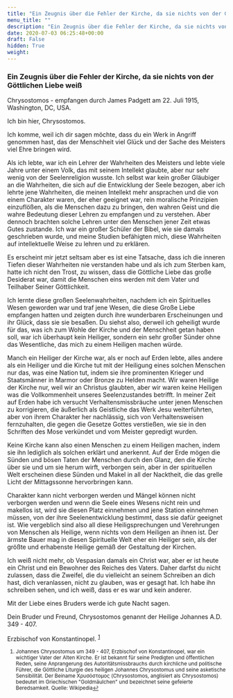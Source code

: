 ```yaml
---
title: "Ein Zeugnis über die Fehler der Kirche, da sie nichts von der Göttlichen Liebe weiß"
menu_title: ""
description: "Ein Zeugnis über die Fehler der Kirche, da sie nichts von der Göttlichen Liebe weiß"
date: 2020-07-03 06:25:48+00:00
draft: False
hidden: True
weight:
---
```

### Ein Zeugnis über die Fehler der Kirche, da sie nichts von der Göttlichen Liebe weiß

Chrysostomos - empfangen durch James Padgett am 22. Juli 1915, Washington, DC, USA.

Ich bin hier, Chrysostomos.

Ich komme, weil ich dir sagen möchte, dass du ein Werk in Angriff genommen hast, das der Menschheit viel Glück und der Sache des Meisters viel Ehre bringen wird.

Als ich lebte, war ich ein Lehrer der Wahrheiten des Meisters und lebte viele Jahre unter einem Volk, das mit seinem Intellekt glaubte, aber nur sehr wenig von der Seelenreligion wusste. Ich selbst war kein großer Gläubiger an die Wahrheiten, die sich auf die Entwicklung der Seele bezogen, aber ich lehrte jene Wahrheiten, die meinen Intellekt mehr ansprachen und die von einem Charakter waren, der eher geeignet war, rein moralische Prinzipien einzuflößen, als die Menschen dazu zu bringen, den wahren Geist und die wahre Bedeutung dieser Lehren zu empfangen und zu verstehen. Aber dennoch brachten solche Lehren unter den Menschen jener Zeit etwas Gutes zustande. Ich war ein großer Schüler der Bibel, wie sie damals geschrieben wurde, und meine Studien befähigten mich, diese Wahrheiten auf intellektuelle Weise zu lehren und zu erklären.

Es erscheint mir jetzt seltsam aber es ist eine Tatsache, dass ich die inneren Tiefen dieser Wahrheiten nie verstanden habe und als ich zum Sterben kam, hatte ich nicht den Trost, zu wissen, dass die Göttliche Liebe das große Desiderat war, damit die Menschen eins werden mit dem Vater und Teilhaber Seiner Göttlichkeit.

Ich lernte diese großen Seelenwahrheiten, nachdem ich ein Spirituelles Wesen geworden war und traf jene Wesen, die diese Große Liebe empfangen hatten und zeigten durch ihre wunderbaren Erscheinungen und ihr Glück, dass sie sie besaßen. Du siehst also, derweil ich geheiligt wurde für das, was ich zum Wohle der Kirche und der Menschheit getan haben soll, war ich überhaupt kein Heiliger, sondern ein sehr großer Sünder ohne das Wesentliche, das mich zu einem Heiligen machen würde.

Manch ein Heiliger der Kirche war, als er noch auf Erden lebte, alles andere als ein Heiliger und die Kirche tut mit der Heiligung eines solchen Menschen nur das, was eine Nation tut, indem sie ihre prominenten Krieger und Staatsmänner in Marmor oder Bronze zu Helden macht. Wir waren Heilige der Kirche nur, weil wir an Christus glaubten, aber wir waren keine Heiligen was die Vollkommenheit unseres Seelenzustandes betrifft. In meiner Zeit auf Erden habe ich versucht Verhaltensmissbräuche unter jenen Menschen zu korrigieren, die äußerlich als Geistliche das Werk Jesu weiterführten, aber von ihrem Charakter her nachlässig, sich von Verhaltensweisen fernzuhalten, die gegen die Gesetze Gottes verstießen, wie sie in den Schriften des Mose verkündet und vom Meister gepredigt wurden.

Keine Kirche kann also einen Menschen zu einem Heiligen machen, indem sie ihn lediglich als solchen erklärt und anerkennt. Auf der Erde mögen die Sünden und bösen Taten der Menschen durch den Glanz, den die Kirche über sie und um sie herum wirft, verborgen sein, aber in der spirituellen Welt erscheinen diese Sünden und Makel in all der Nacktheit, die das grelle Licht der Mittagssonne hervorbringen kann.

Charakter kann nicht verborgen werden und Mängel können nicht verborgen werden und wenn die Seele eines Wesens nicht rein und makellos ist, wird sie diesen Platz einnehmen und jene Station einnehmen müssen, von der ihre Seelenentwicklung bestimmt, dass sie dafür geeignet ist. Wie vergeblich sind also all diese Heiligsprechungen und Verehrungen von Menschen als Heilige, wenn nichts von dem Heiligen an ihnen ist. Der ärmste Bauer mag in diesen Spirituelle Welt eher ein Heiliger sein, als der größte und erhabenste Heilige gemäß der Gestaltung der Kirchen.

Ich weiß nicht mehr, ob Vespasian damals ein Christ war, aber er ist heute ein Christ und ein Bewohner des Reiches des Vaters. Daher darfst du nicht zulassen, dass die Zweifel, die du vielleicht an seinem Schreiben an dich hast, dich veranlassen, nicht zu glauben, was er gesagt hat. Ich habe ihn schreiben sehen, und ich weiß, dass er es war und kein anderer.

Mit der Liebe eines Bruders werde ich gute Nacht sagen.

Dein Bruder und Freund, Chrysostomos genannt der Heilige Johannes A.D. 349 - 407.

Erzbischof von Konstantinopel. <sup id="a1">[1](#f1)</sup>
<small>

1. <large id="f1"> Johannes Chrysostomus um 349 - 407, Erzbischof von Konstantinopel, war ein wichtiger Vater der Alten Kirche. Er ist bekannt für seine Predigten und öffentlichen Reden, seine Anprangerung des Autoritätsmissbrauchs durch kirchliche und politische Führer, die Göttliche Liturgie des heiligen Johannes Chrysostomus und seine asketische Sensibilität. Der Beiname Χρυσόστομος (Chrysostomos, anglisiert als Chrysostomos) bedeutet im Griechischen "Goldmäulchen" und bezeichnet seine gefeierte Beredsamkeit. Quelle: Wikipedia[↩](#a1)
